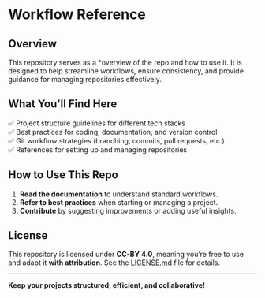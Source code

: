 # Workflow Reference  

## Overview  
This repository serves as a *overview of the repo and how to use it. It is designed to help streamline workflows, ensure consistency, and provide guidance for managing repositories effectively.  

## What You'll Find Here  
✅ Project structure guidelines for different tech stacks  
✅ Best practices for coding, documentation, and version control  
✅ Git workflow strategies (branching, commits, pull requests, etc.)  
✅ References for setting up and managing repositories  

## How to Use This Repo  
1. **Read the documentation** to understand standard workflows.  
2. **Refer to best practices** when starting or managing a project.  
3. **Contribute** by suggesting improvements or adding useful insights.  

## License  
This repository is licensed under **CC-BY 4.0**, meaning you’re free to use and adapt it **with attribution**. See the [LICENSE.md](LICENSE.md) file for details.  

---
 **Keep your projects structured, efficient, and collaborative!**
